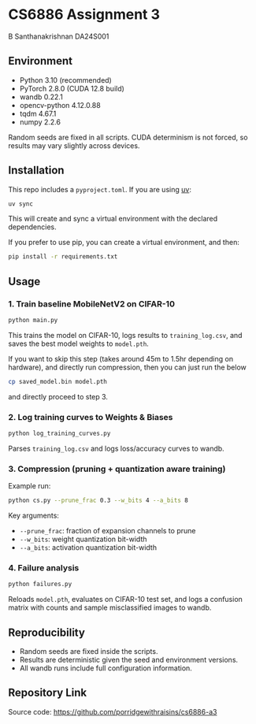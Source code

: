 # CS6886 Assignment 3

B Santhanakrishnan DA24S001

## Environment

-   Python 3.10 (recommended)
-   PyTorch 2.8.0 (CUDA 12.8 build)
-   wandb 0.22.1
-   opencv-python 4.12.0.88
-   tqdm 4.67.1
-   numpy 2.2.6

Random seeds are fixed in all scripts. CUDA determinism is not forced, so results may vary slightly across devices.

## Installation

This repo includes a `pyproject.toml`. If you are using [uv](https://github.com/astral-sh/uv):

```bash
uv sync
```

This will create and sync a virtual environment with the declared dependencies.

If you prefer to use pip, you can create a virtual environment, and then:

```bash
pip install -r requirements.txt
```

## Usage

### 1. Train baseline MobileNetV2 on CIFAR-10

```bash
python main.py
```

This trains the model on CIFAR-10, logs results to `training_log.csv`, and saves the best model weights to `model.pth`.

If you want to skip this step (takes around 45m to 1.5hr depending on hardware), and directly run compression, then you can just run the below

```bash
cp saved_model.bin model.pth
```

and directly proceed to step 3.

### 2. Log training curves to Weights & Biases

```bash
python log_training_curves.py
```

Parses `training_log.csv` and logs loss/accuracy curves to wandb.

### 3. Compression (pruning + quantization aware training)

Example run:

```bash
python cs.py --prune_frac 0.3 --w_bits 4 --a_bits 8
```

Key arguments:

-   `--prune_frac`: fraction of expansion channels to prune
-   `--w_bits`: weight quantization bit-width
-   `--a_bits`: activation quantization bit-width

### 4. Failure analysis

```bash
python failures.py
```

Reloads `model.pth`, evaluates on CIFAR-10 test set, and logs a confusion matrix with counts and sample misclassified images to wandb.

## Reproducibility

-   Random seeds are fixed inside the scripts.
-   Results are deterministic given the seed and environment versions.
-   All wandb runs include full configuration information.

## Repository Link

Source code: https://github.com/porridgewithraisins/cs6886-a3

